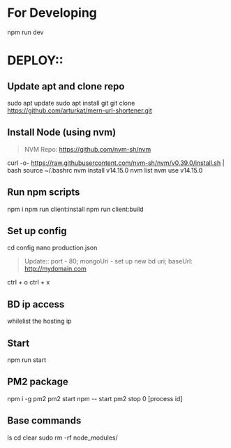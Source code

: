 # For Developing
npm run dev

# DEPLOY::

## Update apt and clone repo
sudo apt update
sudo apt install git
git clone https://github.com/arturkat/mern-url-shortener.git

## Install Node (using nvm)
> NVM Repo: https://github.com/nvm-sh/nvm

curl -o- https://raw.githubusercontent.com/nvm-sh/nvm/v0.39.0/install.sh | bash
source ~/.bashrc
nvm install v14.15.0
nvm list
nvm use v14.15.0

## Run npm scripts
npm i
npm run client:install
npm run client:build

## Set up config
cd config
nano production.json

> Update:: port - 80; mongoUri - set up new bd uri; baseUrl: http://mydomain.com

ctrl + o
ctrl + x

## BD ip access
whilelist the hosting ip

## Start
npm run start

## PM2 package
npm i -g pm2
pm2 start npm -- start
pm2 stop 0 [process id]


## Base commands
ls
cd
clear
sudo rm -rf node_modules/